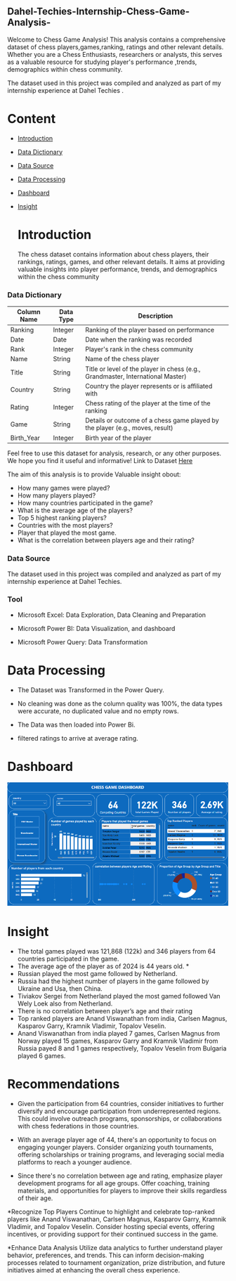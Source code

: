 ## Dahel-Techies-Internship-Chess-Game-Analysis-

Welcome to Chess Game  Analysis!
This analysis contains a comprehensive dataset of chess players,games,ranking, ratings and other relevant details. Whether you are a Chess Enthusiasts, researchers  or analysts, this serves as a valuable resource for studying player's performance ,trends, demographics within chess community. 


The dataset used in this project was compiled and analyzed as part of my internship experience at Dahel Techies .

# Content 
- [Introduction](#introduction)
- [Data Dictionary](#data-dictionary)
- [Data Source](#data-source)
- [Data Processing](#data-processing)
- [Dashboard](#dashboard)
- [Insight](#insight)

  # Introduction

    The chess dataset contains information about chess players, their rankings, ratings, games, and other relevant details. It aims at providing valuable insights into player performance, trends, and demographics within the chess community




### Data Dictionary

| Column Name | Data Type | Description                                     |
|-------------|-----------|-------------------------------------------------|
| Ranking     | Integer   | Ranking of the player based on performance     |
| Date        | Date      | Date when the ranking was recorded              |
| Rank        | Integer   | Player's rank in the chess community            |
| Name        | String    | Name of the chess player                        |
| Title       | String    | Title or level of the player in chess (e.g., Grandmaster, International Master) |
| Country     | String    | Country the player represents or is affiliated with |
| Rating      | Integer   | Chess rating of the player at the time of the ranking |
| Game        | String    | Details or outcome of a chess game played by the player (e.g., moves, result) |
| Birth_Year  | Integer   | Birth year of the player                         |

Feel free to use this dataset for analysis, research, or any other purposes. We hope you find it useful and informative!
Link to Dataset [Here](https://drive.google.com/file/d/1g0tyiIFNXWSqrt4-aIxtUSDXjhvFT8HS/view?usp=drivesdk)

The aim of this analysis is to provide  Valuable insight obout:
- How many games were played?
-	How many players played?
-	How many countries participated in the game?
-	What is the average age of the players?
-	Top 5 highest ranking players?
-	Countries with the most players?
-	Player that played the most game.
-	What is the correlation between players age and their rating?

### Data Source 

The dataset used in this project was compiled and analyzed as part of my internship experience at Dahel Techies.

### Tool

* Microsoft Excel: Data Exploration, Data Cleaning and Preparation 
* Microsoft Power BI: Data Visualization, and dashboard

* Microsoft Power Query: Data Transformation


# Data Processing
* The Dataset was Transformed in the Power Query.

* No cleaning was done as the column quality was 100%, the data types were 
accurate, no duplicated value and no empty rows.

* The Data was then loaded into Power Bi.
* filtered ratings to arrive at average rating.

# Dashboard

<!-- Banner Text -->
<img src="https://github.com/TolaniAdedunmola/Dahel-Techies-Internship-Chess-Game-Analysis-/blob/main/Chess%20game%20Dashboard.PNG">


# Insight

* The total games played was 121,868 (122k) and 346 players from 64 countries participated in the game.
* The average age of the player as of 2024 is 44 years old. *
* Russian played the most game followed by Netherland. 
*	Russia had the highest number of players in the game followed by Ukraine and Usa, then China.
*	Tiviakov Sergei from Netherland played the most gamed followed Van Wely Loek also from Netherland.
*	There is no correlation between player’s age and their rating
*	Top ranked players are Anand Viswanathan from india, Carlsen Magnus, Kasparov Garry, Kramnik Vladimir, Topalov Veselin.
*	Anand Viswanathan from india played 7 games, Carlsen Magnus from Norway played 15 games, Kasparov Garry and Kramnik Vladimir from Russia payed 8 and 1 games respectively, Topalov Veselin from Bulgaria played 6 games. 


# Recommendations 

* Given the participation from 64 countries, consider initiatives to further diversify and encourage participation from underrepresented regions. This could involve outreach programs, sponsorships, or collaborations with chess federations in those countries.
  
* With an average player age of 44, there's an opportunity to focus on engaging younger players. Consider organizing youth tournaments, offering scholarships or training programs, and leveraging social media platforms to reach a younger audience.

* Since there's no correlation between age and rating, emphasize player development programs for all age groups. Offer coaching, training materials, and opportunities for players to improve their skills regardless of their age.

*Recognize Top Players Continue to highlight and celebrate top-ranked players like Anand Viswanathan, Carlsen Magnus, Kasparov Garry, Kramnik Vladimir, and Topalov Veselin. Consider hosting special events, offering incentives, or providing support for their continued success in the game.

*Enhance Data Analysis Utilize data analytics to further understand player behavior, preferences, and trends. This can inform decision-making processes related to tournament organization, prize distribution, and future initiatives aimed at enhancing the overall chess experience.

